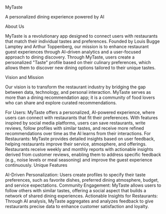 MyTaste

A personalized dining experience powered by AI

About Us

MyTaste is a revolutionary app designed to connect users with restaurants that match their individual tastes and preferences. Founded by Louis Bugge Lamptey and Arthur Toppenberg, our mission is to enhance restaurant guest experiences through AI-driven analytics and a user-focused approach to dining discovery. Through MyTaste, users create a personalized "Taste" profile based on their culinary preferences, which allows them to discover new dining options tailored to their unique tastes.

Vision and Mission

Our vision is to transform the restaurant industry by bridging the gap between data, technology, and personal interaction. MyTaste serves as more than a dining recommendation app; it is a community of food lovers who can share and explore curated recommendations.

For Users: MyTaste offers a personalized, AI-powered experience, where users can connect with restaurants that fit their preferences. With features inspired by social media platforms, users can save restaurants, write reviews, follow profiles with similar tastes, and receive more refined recommendations over time as the AI learns from their interactions.
For Restaurants: MyTaste provides detailed insights based on user feedback, helping restaurants improve their service, atmosphere, and offerings. Restaurants receive weekly and monthly reports with actionable insights derived from customer reviews, enabling them to address specific feedback (e.g., noise levels or meal seasoning) and improve the guest experience continuously.
Unique Features

AI-Driven Personalization: Users create profiles to specify their taste preferences, such as favorite dishes, preferred dining atmosphere, budget, and service expectations.
Community Engagement: MyTaste allows users to follow others with similar tastes, offering a social aspect that builds a network of shared dining experiences.
Actionable Insights for Restaurants: Through AI analysis, MyTaste aggregates and analyzes feedback to give restaurants precise data to enhance customer satisfaction and loyalty.
